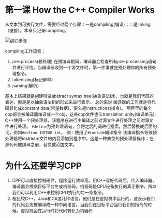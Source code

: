 # 第一课 How the C++ Compiler Works

从文本到可执行文件，需要经过两个步骤：一是compiling(编译)；二是linking（链接）。本章只记录compiling。

![编程步骤](../img/compile_process.png "编程步骤")

compiling工作流程：

1. pre-process(预处理)
   在预编译期间，编译器会检查所有pre-processing语句并进行评估。当编译器收到一个源文件时，第一件事就是预处理你的所有预处理指令。
2. tokenizing(标记解释)
3. parsing(解析)

基本上结果就是创建叫做abstract syntax tree(抽象语法树)，也就是我们代码的表达，但是是以抽象语法树的形式来进行表示。
总的来说 编译器的工作就是将代码转化成constant data(常量数据)，要么是instructions(指令)。
项目里的每个cpp都会被编译器编译成一个obj，这些cpp文件也叫translation unity(编译单元).
C++使用一个预处理器，该程序在进行主编译之前对源文件进行处理之前对源文件进行处理。
`#define`为预处理语句，会将之后的词进行搜索，然后替换成后面的词，例如`#define INTEGE int`。
例：使用了`#include`编译指令
该编译指令导致预处理器将iostream文件的内容添加到程序中。这是一种典型的预处理器操作：在源代码被编译之前，替换或添加文本。

# 为什么还要学习CPP

1. CPP可以直接控制硬件，程序运行效率高。用C++写好代码后，传入编译器，编译器会根据目标平台生成机器码，机器码是CPU设备执行的真正指令。所以我们可以利用C++来控制CPU执行的每一条指令。
2. 相比较C++，Java和C#这几种语言，他们是在虚拟机中运行的，这表示我们的代码会先被编译成一种中间语言，当我们在目标平台运行我们的指令的时候，虚拟机会在运行时将代码转化为机器码
